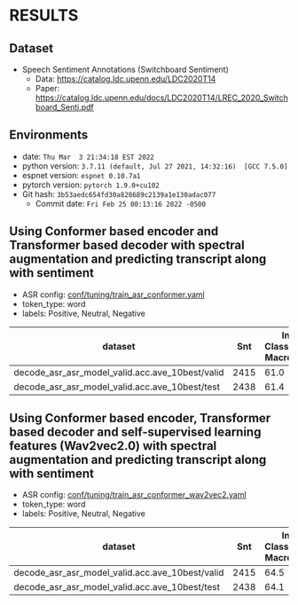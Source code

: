 # RESULTS
## Dataset
- Speech Sentiment Annotations (Switchboard Sentiment)
   - Data: https://catalog.ldc.upenn.edu/LDC2020T14
   - Paper: https://catalog.ldc.upenn.edu/docs/LDC2020T14/LREC_2020_Switchboard_Senti.pdf

## Environments
- date: `Thu Mar  3 21:34:18 EST 2022`
- python version: `3.7.11 (default, Jul 27 2021, 14:32:16)  [GCC 7.5.0]`
- espnet version: `espnet 0.10.7a1`
- pytorch version: `pytorch 1.9.0+cu102`
- Git hash: `3b53aedc654fd30a828689c2139a1e130adac077`
  - Commit date: `Fri Feb 25 00:13:16 2022 -0500`

## Using Conformer based encoder and Transformer based decoder with spectral augmentation and predicting transcript along with sentiment
- ASR config: [conf/tuning/train_asr_conformer.yaml](conf/tuning/train_asr_conformer.yaml)
- token_type: word
- labels: Positive, Neutral, Negative

|dataset|Snt|Intent Classification Macro F1 (%)| Weighted F1 (%)| Micro F1 (%)|
|---|---|---|---|---|
|decode_asr_asr_model_valid.acc.ave_10best/valid|2415|61.0|65.0|65.6|
|decode_asr_asr_model_valid.acc.ave_10best/test|2438|61.4|64.4|64.6|

## Using Conformer based encoder, Transformer based decoder and self-supervised learning features (Wav2vec2.0) with spectral augmentation and predicting transcript along with sentiment
- ASR config: [conf/tuning/train_asr_conformer_wav2vec2.yaml](conf/tuning/train_asr_conformer_wav2vec2.yaml)
- token_type: word
- labels: Positive, Neutral, Negative

|dataset|Snt|Intent Classification Macro F1 (%)| Weighted F1 (%)| Micro F1 (%)|
|---|---|---|---|---|
|decode_asr_asr_model_valid.acc.ave_10best/valid|2415|64.5|67.5|67.4|
|decode_asr_asr_model_valid.acc.ave_10best/test|2438|64.1|66.5|66.3|